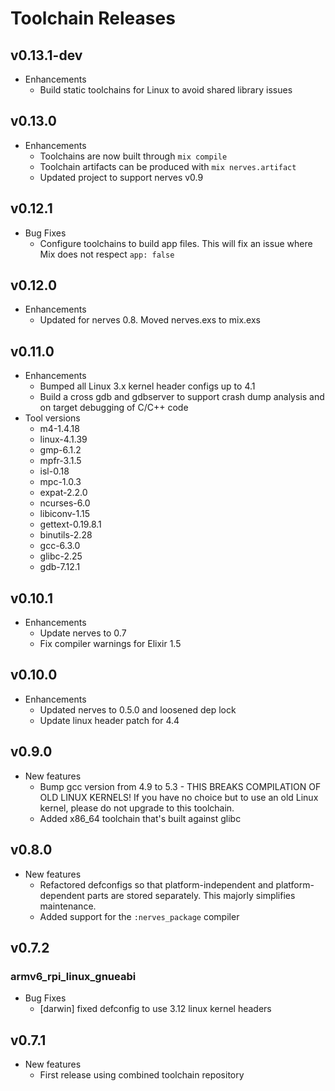 # Toolchain Releases

## v0.13.1-dev
  * Enhancements
    * Build static toolchains for Linux to avoid shared library issues

## v0.13.0

  * Enhancements
    * Toolchains are now built through `mix compile`
    * Toolchain artifacts can be produced with `mix nerves.artifact`
    * Updated project to support nerves v0.9

## v0.12.1

  * Bug Fixes
    * Configure toolchains to build app files. This will fix an issue where Mix
      does not respect `app: false` 

## v0.12.0

  * Enhancements
    * Updated for nerves 0.8. Moved nerves.exs to mix.exs

## v0.11.0

  * Enhancements
    * Bumped all Linux 3.x kernel header configs up to 4.1
    * Build a cross gdb and gdbserver to support crash dump analysis and on
      target debugging of C/C++ code
  * Tool versions
    * m4-1.4.18
    * linux-4.1.39
    * gmp-6.1.2
    * mpfr-3.1.5
    * isl-0.18
    * mpc-1.0.3
    * expat-2.2.0
    * ncurses-6.0
    * libiconv-1.15
    * gettext-0.19.8.1
    * binutils-2.28
    * gcc-6.3.0
    * glibc-2.25
    * gdb-7.12.1

## v0.10.1

  * Enhancements
    * Update nerves to 0.7
    * Fix compiler warnings for Elixir 1.5

## v0.10.0

  * Enhancements
    * Updated nerves to 0.5.0 and loosened dep lock
    * Update linux header patch for 4.4

## v0.9.0

  * New features
    * Bump gcc version from 4.9 to 5.3 - THIS BREAKS COMPILATION OF OLD LINUX
      KERNELS! If you have no choice but to use an old Linux kernel, please
      do not upgrade to this toolchain.
    * Added x86_64 toolchain that's built against glibc

## v0.8.0

  * New features
    * Refactored defconfigs so that platform-independent and platform-dependent
      parts are stored separately. This majorly simplifies maintenance.
    * Added support for the `:nerves_package` compiler

## v0.7.2

### armv6_rpi_linux_gnueabi

  * Bug Fixes
    * [darwin] fixed defconfig to use 3.12 linux kernel headers

## v0.7.1

  * New features
    * First release using combined toolchain repository
